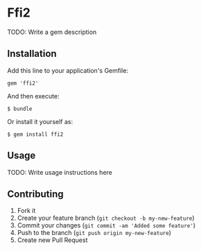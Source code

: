 # Ffi2

TODO: Write a gem description

## Installation

Add this line to your application's Gemfile:

    gem 'ffi2'

And then execute:

    $ bundle

Or install it yourself as:

    $ gem install ffi2

## Usage

TODO: Write usage instructions here

## Contributing

1. Fork it
2. Create your feature branch (`git checkout -b my-new-feature`)
3. Commit your changes (`git commit -am 'Added some feature'`)
4. Push to the branch (`git push origin my-new-feature`)
5. Create new Pull Request
